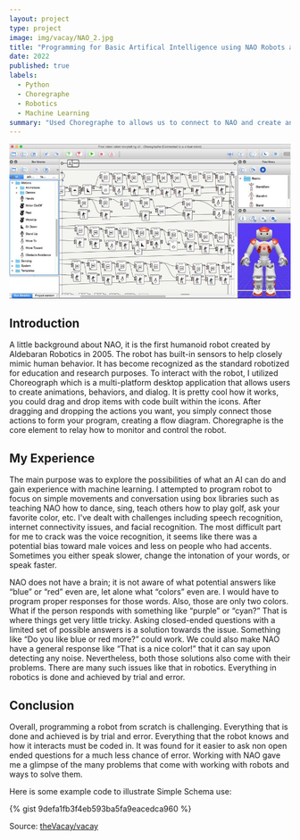 ```yaml
---
layout: project
type: project
image: img/vacay/NAO_2.jpg
title: "Programming for Basic Artifical Intelligence using NAO Robots and Choregraphe"
date: 2022
published: true
labels:
  - Python
  - Choregraphe
  - Robotics
  - Machine Learning
summary: "Used Choregraphe to allows us to connect to NAO and create animations and mimic human behavior."
---
```


<img class="img-fluid" src="../img/vacay/NAO_home_page.jpg">

## Introduction
A little background about NAO, it is the first humanoid robot created by Aldebaran Robotics in 2005. The robot has built-in sensors to help closely mimic human behavior. It has become recognized as the standard robotized for education and research purposes. To interact with the robot, I utilized Choreograph which is a multi-platform desktop application that allows users to create animations, behaviors, and dialog. It is pretty cool how it works, you could drag and drop items with code built within the icons. After dragging and dropping the actions you want, you simply connect those actions to form your program, creating a flow diagram. Choregraphe is the core element to relay how to monitor and control the robot. 

## My Experience
The main purpose was to explore the possibilities of what an AI can do and gain experience with machine learning. I attempted to program robot to focus on simple movements and conversation using box libraries such as teaching NAO how to dance, sing, teach others how to play golf, ask your favorite color, etc. I've dealt with challenges including speech recognition, internet connectivity issues, and facial recognition. The most difficult part for me to crack was the voice recognition, it seems like there was a potential bias toward male voices and less on people who had accents. Sometimes you either speak slower, change the intonation of your words, or speak faster.

NAO does not have a brain; it is not aware of what potential answers like “blue” or “red” even are, let alone what “colors” even are. I would have to program proper responses for those words. Also, those are only two colors. What if the person responds with something like “purple” or “cyan?” That is where things get very little tricky. Asking closed-ended questions with a limited set of possible answers is a solution towards the issue. Something like “Do you like blue or red more?” could work. We could also make NAO have a general response like “That is a nice color!” that it can say upon detecting any noise. Nevertheless, both those solutions also come with their problems. There are many such issues like that in robotics. Everything in robotics is done and achieved by trial and error.

## Conclusion
Overall, programming a robot from scratch is challenging. Everything that is done and achieved is by trial and error. Everything that the robot knows and how it interacts must be coded in. It was found for it easier to ask non open ended questions for a much less chance of error. Working with NAO gave me a glimpse of the many problems that come with working with robots and ways to solve them.  

Here is some example code to illustrate Simple Schema use:

{% gist 9defa1fb3f4eb593ba5fa9eacedca960 %}
 
Source: <a href="https://github.com/theVacay/vacay">theVacay/vacay</a>

